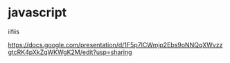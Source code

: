 # javascript
iifiis

https://docs.google.com/presentation/d/1F5p7ICWmjp2Ebs9oNNQqXWvzzgtcRK4pXkZqWKWgK2M/edit?usp=sharing
